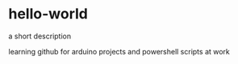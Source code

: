 # hello-world
a short description

learning github for arduino projects and powershell scripts at work


